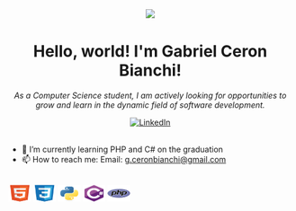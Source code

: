 <div align="center">
  <img src="https://media.giphy.com/media/v1.Y2lkPTc5MGI3NjExODdlMWp1ZnU0eDJoYjF3dGdqdnBidHl6cDJnNmJ1a2kzYmE4ZHFpZyZlcD12MV9naWZzX3NlYXJjaCZjdD1n/H03PuVdwREB21ANkLX/giphy.gif" width="300"/>
</div>

<h1 align="center">Hello, world! I'm Gabriel Ceron Bianchi!</h1>

<p align="center">
  <em>As a Computer Science student, I am actively looking for opportunities to grow and learn in the dynamic field of software development.</em>
</p>

<div align="center">
  <a href="[https://www.linkedin.com/in/maikelen-pasquali-497745382/](https://www.linkedin.com/in/gabriel-ceron-bianchi-58435425b/)" target="_blank">
    <img src="https://img.shields.io/badge/LinkedIn-0077B5?style=for-the-badge&logo=linkedin&logoColor=white" alt="LinkedIn">
  </a>
</div>

<br>

- 🌱 I’m currently learning PHP and C# on the graduation
- 📫 How to reach me: Email: g.ceronbianchi@gmail.com

<div style="display: inline_block"><br>
  <img align="center" alt="Rafa-HTML" height="30" width="40" src="https://raw.githubusercontent.com/devicons/devicon/master/icons/html5/html5-original.svg">
  <img align="center" alt="Rafa-CSS" height="30" width="40" src="https://raw.githubusercontent.com/devicons/devicon/master/icons/css3/css3-original.svg">
  <img align="center" alt="Rafa-Python" height="30" width="40" src="https://raw.githubusercontent.com/devicons/devicon/master/icons/python/python-original.svg">
  <img align="center" alt="Rafa-Csharp" height="30" width="40" src="https://raw.githubusercontent.com/devicons/devicon/master/icons/csharp/csharp-original.svg">
  <img align="center" alt="Rafa-PHP" height="30" width="40" src="https://raw.githubusercontent.com/devicons/devicon/master/icons/php/php-original.svg">
</div>

